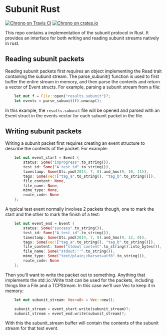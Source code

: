 Subunit Rust
============
[![Chrono on Travis CI][travis-image]][travis]
[![Chrono on crates.io][cratesio-image]][cratesio]

[travis-image]: https://travis-ci.org/mtreinish/subunit-rust.svg?branch=master
[travis]: https://travis-ci.org/mtreinish/subunit-rust
[cratesio-image]: https://img.shields.io/crates/v/subunit-rust.svg
[cratesio]: https://crates.io/crates/subunit-rust

This repo contains a implementation of the subunit protocol in Rust. It
provides an interface for both writing and reading subunit streams natively in
rust.

## Reading subunit packets

Reading subunit packets first requires an object implementing the Read trait
containing the subunit stream. The parse_subunit() function is used to first
buffer the entire stream in memory, and then parse the contents and return
a vector of Event structs. For example, parsing a subunit stream from a file:
```rust
    let mut f = File::open("results.subunit")?;
    let events = parse_subunit(f).unwrap();
```
In this example, the `results.subunit` file will be opened and parsed with an
Event struct in the events vector for each subunit packet in the file.


## Writing subunit packets

Writing a subunit packet first requires creating an event structure to describe
the contents of the packet. For example:

```rust
    let mut event_start = Event {
        status: Some("inprogress".to_string()),
        test_id: Some("A_test_id".to_string()),
        timestamp: Some(Utc.ymd(2014, 7, 8).and_hms(9, 10, 11)),
        tags: Some(vec!["tag_a".to_string(), "tag_b".to_string()]),
        file_content: None,
        file_name: None,
        mime_type: None,
        route_code: None
    };
```

A typical test event normally involves 2 packets though, one to mark the start
and the other to mark the finish of a test:
```rust
    let mut event_end = Event {
        status: Some("success".to_string()),
        test_id: Some("A_test_id".to_string()),
        timestamp: Some(Utc.ymd(2014, 7, 8).and_hms(9, 12, 0)),
        tags: Some(vec!["tag_a".to_string(), "tag_b".to_string()]),
        file_content: Some("stdout content".to_string().into_bytes()),
        file_name: Some("stdout:''".to_string()),
        mime_type: Some("text/plain;charset=utf8".to_string()),
        route_code: None
    };
```
Then you'll want to write the packet out to something. Anything that implements
the std::io::Write trait can be used for the packets, including things like a
File and a TCPStream. In this case we'll use Vec<u8> to keep it in memory:
```rust
    let mut subunit_stream: Vec<u8> = Vec::new();

    subunit_stream = event_start.write(subunit_stream)?;
    subunit_stream = event_end.write(subunit_stream)?;
```
With this the subunit_stream buffer will contain the contents of the subunit
stream for that test event.

